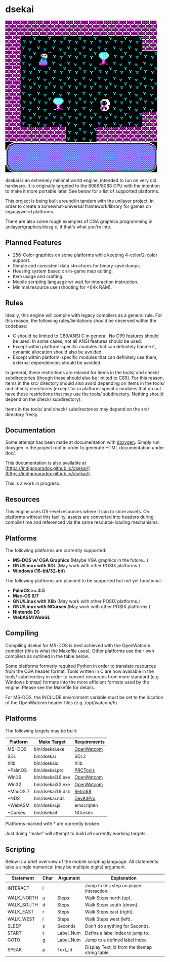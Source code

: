 
# dsekai

![Overworld Screenshot](screens/overwrld.png)

dsekai is an extremely minimal world engine, intended to run on very old hardware. It is originally targeted to the 8086/8088 CPU with the intention to make it more portable later. See below for a list of supported platforms.

This project is being built around/in tandem with the unilayer project, in order to create a somewhat-universal framework/library for games on legacy/weird platforms.

There are also some rough examples of CGA graphics programming in unilayer/graphics/dosg.c, if that's what you're into.

## Planned Features

* 256-Color graphics on some platforms while keeping 4-color/2-color support.
* Simple and consistent data structures for binary save dumps.
* Housing system based on in-game map editing.
* Item usage and crafting.
* Mobile scripting language w/ wait for interaction instruction.
* Minimal resource use (shooting for <64k RAM).

## Rules

Ideally, this engine will compile with legacy compilers as a general rule. For this reason, the following rules/limitations should be observed within the codebase:

* C should be limited to C89/ANSI C in general. No C99 features should be used. In some cases, not all ANSI features should be used.
* Except within platform-specific modules that can definitely handle it, dynamic allocation should also be avoided.
* Except within platform-specific modules that can definitely use them, external dependencies should be avoided.

In general, these restrictions are relaxed for items in the tools/ and check/ subdirectories (though these should also be limited to C89). For this reason, items in the src/ directory should also avoid depending on items in the tools/ and check/ directories (except for in platform-specific modules that do not have these restrictions that may use the tools/ subdirectory. Nothing should depend on the check/ subdirectory).

Items in the tools/ and check/ subdirectories may depend on the src/ directory freely.

## Documentation

Some attempt has been made at documentation with [doxygen](https://www.doxygen.nl/index.html). Simply run doxygen in the project root in order to generate HTML documentation under doc/.

This documentation is also available at [https://indigoparadox.github.io/dsekai/](https://indigoparadox.github.io/dsekai/).

This is a work in progress.

## Resources

This engine uses OS-level resources where it can to store assets. On platforms without this facility, assets are converted into headers during compile time and referenced via the same resource-loading mechanisms.

## Platforms

The following platforms are currently supported:

* **MS-DOS w/ CGA Graphics** (Maybe VGA graphics in the future...)
* **GNU/Linux with SDL** (May work with other POSIX platforms.)
* **Windows (16-bit/32-bit)**

The following platforms are planned to be supported but not yet functional:

* **PalmOS >= 3.5**
* **Mac-OS 6/7**
* **GNU/Linux with Xlib** (May work with other POSIX platforms.)
* **GNU/Linux with NCurses** (May work with other POSIX platforms.)
* **Nintendo DS**
* **WebASM/WebGL**

## Compiling

Compiling dsekai for MS-DOS is best achieved with the OpenWatcom compiler (this is what the Makefile uses). Other platforms use their own compilers as outlined in the table below.

Some platforms formerly required Python in order to translate resources from the CGA header format. Tools written in C are now available in the tools/ subdirectory in order to convert resources from more standard (e.g. Windows bitmap) formats into the more efficient formats used by the engine. Please see the Makefile for details.

For MS-DOS, the INCLUDE environment variable must be set to the location of the OpenWatcom header files (e.g. /opt/watcom/h).

## Platforms

The following targets may be built:

| Platform | Make Target         | Requirements |
|----------|---------------------|--------------
| MS-DOS   | bin/dsekai.exe   | [OpenWatcom](https://github.com/open-watcom/open-watcom-v2)
| SDL      | bin/dsekai       | SDL2
| Xlib     | bin/dsekaix      | Xlib
| *PalmOS  | bin/dsekai.prc   | [PRCTools](https://github.com/jichu4n/prc-tools-remix)
| Win16    | bin/dsekai16.exe | [OpenWatcom](https://github.com/open-watcom/open-watcom-v2)
| Win32    | bin/dsekai32.exe | [OpenWatcom](https://github.com/open-watcom/open-watcom-v2)
| *MacOS 7 | bin/dsekai16.dsk | [Retro68](https://github.com/autc04/Retro68)
| *NDS     | bin/dsekai.nds   | [DevKitPro](https://devkitpro.org/)
| *WebASM  | bin/dsekai.js    | emscripten
| *Curses  | bin/dsekait      | NCurses

Platforms marked with * are currently broken.

Just doing "make" will attempt to build all currently working targets.

## Scripting

Below is a brief overview of the mobile scripting language. All statements take
a single numerical (may be multiple digits) argument.

| Statement  | Char | Argument  | Explanation
|------------|------|-----------|-------------
| INTERACT   | i    |           | Jump to this step on player interaction.
| WALK_NORTH | u    | Steps     | Walk Steps north (up).
| WALK_SOUTH | d    | Steps     | Walk Steps south (down).
| WALK_EAST  | r    | Steps     | Walk Steps east (right).
| WALK_WEST  | l    | Steps     | Walk Steps west (left).
| SLEEP      | s    | Seconds   | Don't do anything for Seconds.
| START      | t    | Label_Num | Define a label index to jump to.
| GOTO       | g    | Label_Num | Jump to a defined label index.
| SPEAK      | p    | Text_Id   | Display Text_Id from the tilemap string table.

